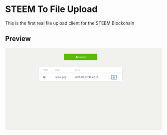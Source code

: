 STEEM To File Upload
======

This is the first real file upload client for the STEEM Blockchain


Preview
------

![Preview](images/steemToFileUpload-Preview.png)
